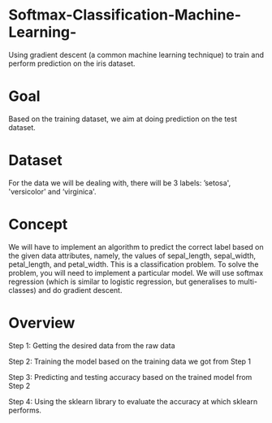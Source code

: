 # Softmax-Classification-Machine-Learning-

Using gradient descent (a common machine learning technique) to train and perform prediction on the iris dataset.

# Goal

Based on the training dataset, we aim at doing prediction on the test dataset.

# Dataset

For the data we will be dealing with, there will be 3 labels: ’setosa', 'versicolor' and ‘virginica'.

# Concept
We will have to implement an algorithm to predict the correct label based on the given data attributes, namely, the values of sepal_length, sepal_width, petal_length, and petal_width. This is a classification problem. To solve the problem, you will need to implement a particular model. We will use softmax regression (which is similar to logistic regression, but generalises to multi-classes) and do gradient descent.

# Overview

Step 1: Getting the desired data from the raw data

Step 2: Training the model based on the training data we got from Step 1

Step 3: Predicting and testing accuracy based on the trained model from Step 2

Step 4: Using the sklearn library to evaluate the accuracy at which sklearn performs.
